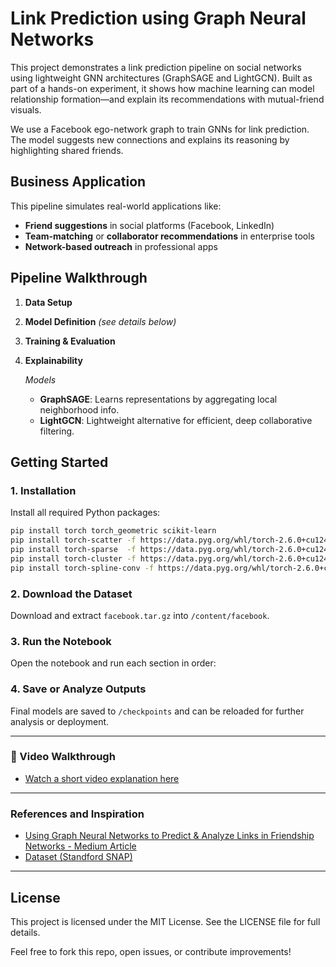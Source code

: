 # Link Prediction using Graph Neural Networks

This project demonstrates a link prediction pipeline on social networks using lightweight GNN architectures (GraphSAGE and LightGCN). Built as part of a hands-on experiment, it shows how machine learning can model relationship formation—and explain its recommendations with mutual-friend visuals.

We use a Facebook ego-network graph to train GNNs for link prediction. The model suggests new connections and explains its reasoning by highlighting shared friends.


## Business Application

This pipeline simulates real-world applications like:
- **Friend suggestions** in social platforms (Facebook, LinkedIn)
- **Team-matching** or **collaborator recommendations** in enterprise tools
- **Network-based outreach** in professional apps

## Pipeline Walkthrough

1. **Data Setup** 
2. **Model Definition**  *(see details below)*
3. **Training & Evaluation** 
4. **Explainability** 



   *Models*
     - **GraphSAGE**: Learns representations by aggregating local neighborhood info.
     - **LightGCN**: Lightweight alternative for efficient, deep collaborative filtering.


## Getting Started

### 1. Installation

Install all required Python packages:
```bash
pip install torch torch_geometric scikit-learn
pip install torch-scatter -f https://data.pyg.org/whl/torch-2.6.0+cu124.html
pip install torch-sparse  -f https://data.pyg.org/whl/torch-2.6.0+cu124.html
pip install torch-cluster -f https://data.pyg.org/whl/torch-2.6.0+cu124.html
pip install torch-spline-conv -f https://data.pyg.org/whl/torch-2.6.0+cu124.html
````
### 2. Download the Dataset
Download and extract `facebook.tar.gz` into `/content/facebook`.

### 3. Run the Notebook
Open the notebook and run each section in order:

### 4. Save or Analyze Outputs
Final models are saved to `/checkpoints` and can be reloaded for further analysis or deployment.

-----
### 🎥 Video Walkthrough  
- [Watch a short video explanation here](https://youtu.be/1qhz2FeR8lY)

------
### References and Inspiration
- [Using Graph Neural Networks to Predict & Analyze Links in Friendship Networks - Medium Article](https://medium.com/@patwei/using-graph-neural-networks-to-predict-analyze-links-in-friendship-networks-5df020830ced)
- [Dataset (Standford SNAP)](https://snap.stanford.edu/data/egonets-Facebook.html)
-------
## License
This project is licensed under the MIT License. See the LICENSE file for full details.

Feel free to fork this repo, open issues, or contribute improvements!

